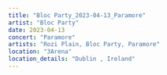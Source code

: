 ```yaml
---
title: "Bloc Party_2023-04-13_Paramore"
artist: "Bloc Party"
date: 2023-04-13
concert: "Paramore"
artists: "Rozi Plain, Bloc Party, Paramore"
location: "3Arena"
location_details: "Dublin , Ireland"
---
```

